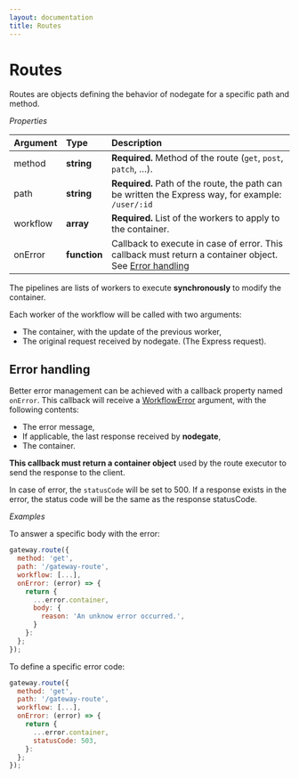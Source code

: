 ```yaml
---
layout: documentation
title: Routes
---
```


# Routes

Routes are objects defining the behavior of nodegate for a specific path and method.

_Properties_

| Argument | Type         | Description                                                                                                               |
| :------- | :----------- | :------------------------------------------------------------------------------------------------------------------------ |
| method   | **string**   | **Required.** Method of the route (`get`, `post`, `patch`, …).                                                            |
| path     | **string**   | **Required.** Path of the route, the path can be written the Express way, for example: `/user/:id`                        |
| workflow | **array**    | **Required.** List of the workers to apply to the container.                                                            |
| onError  | **function** | Callback to execute in case of error. This callback must return a container object. See [Error handling](#error-handling) |

The pipelines are lists of workers to execute **synchronously** to modify the container.

Each worker of the workflow will be called with two arguments:
 - The container, with the update of the previous worker,
 - The original request received by nodegate. (The Express request).

## Error handling

Better error management can be achieved with a callback property named `onError`.
This callback will receive a [WorkflowError](api-reference-pipelineerror.md) argument, with the
following contents:

 - The error message,
 - If applicable, the last response received by **nodegate**,
 - The container.

**This callback must return a container object** used by the route executor to send the response to
the client.

In case of error, the `statusCode` will be set to 500. If a response exists in the error, the status
code will be the same as the response statusCode.

_Examples_

To answer a specific body with the error:

```js
gateway.route({
  method: 'get',
  path: '/gateway-route',
  workflow: [...],
  onError: (error) => {
    return {
      ...error.container,
      body: {
        reason: 'An unknow error occurred.',
      }
    }:
  };
});
```

To define a specific error code:

```js
gateway.route({
  method: 'get',
  path: '/gateway-route',
  workflow: [...],
  onError: (error) => {
    return {
      ...error.container,
      statusCode: 503,
    }:
  };
});
```